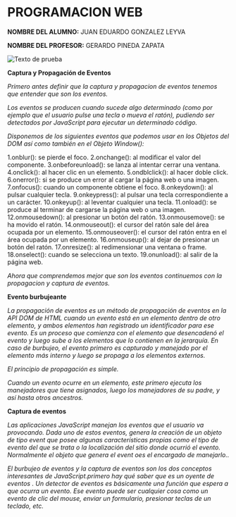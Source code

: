 # PROGRAMACION WEB #


**NOMBRE DEL ALUMNO:**  JUAN EDUARDO GONZALEZ LEYVA


**NOMBRE DEL PROFESOR:** GERARDO PINEDA ZAPATA 

![Texto de prueba](https://utel.edu.mx/blog/wp-content/uploads/2014/02/shutterstock_148972376.jpg)

**Captura y Propagación de Eventos**

_Primero antes definir que la captura y propagacion de eventos tenemos que entender que son los eventos._

_Los eventos se producen cuando sucede algo determinado (como por ejemplo que el usuario pulse una tecla o mueva el ratón), pudiendo ser detectados por JavaScript para ejecutar un determinado código._

_Disponemos de los siguientes eventos que podemos usar en los Objetos del DOM así como también en el Objeto Window():_

1.onblur(): se pierde el foco.
2.onchange(): al modificar el valor del componente.
3.onbeforeunload(): se lanza al intentar cerrar una ventana.
4.onclick(): al hacer clic en un elemento.
5.ondblclick(): al hacer doble click.
6.onerror(): si se produce un error al cargar la página web o una imagen.
7.onfocus(): cuando un componente obtiene el foco.
8.onkeydown(): al pulsar cualquier tecla.
9.onkeypress(): al pulsar una tecla correspondiente a un carácter.
10.onkeyup(): al leventar cualquier una tecla.
11.onload(): se produce al terminar de cargarse la página web o una imagen.
12.onmousedown(): al presionar un botón del ratón.
13.onmousemove(): se ha movido el ratón.
14.onmouseout(): el cursor del ratón sale del área ocupada por un elemento.
15.onmouseover(): el cursor del ratón entra en el área ocupada por un elemento.
16.onmouseup(): al dejar de presionar un botón del ratón.
17.onresize(): al redimensionar una ventana o frame.
18.onselect(): cuando se selecciona un texto.
19.onunload(): al salir de la página web.

_Ahora que comprendemos mejor que son los eventos continuemos con la propagacion y captura de eventos._

**Evento burbujeante**

_La propagación de eventos es un método de propagación de eventos en la API DOM de HTML cuando un evento está en un elemento dentro de otro elemento, y ambos elementos han registrado un identificador para ese evento. Es un proceso que comienza con el elemento que desencadenó el evento y luego sube a los elementos que lo contienen en la jerarquía. En caso de burbujeo, el evento primero es capturado y manejado por el elemento más interno y luego se propaga a los elementos externos._

_El principio de propagación es simple._

_Cuando un evento ocurre en un elemento, este primero ejecuta los manejadores que tiene asignados, luego los manejadores de su padre, y así hasta otros ancestros._

**Captura de eventos**

_Las aplicaciones JavaScript manejan los eventos que el usuario va provocando.  Dada uno de estos eventos, genera la creación de un objeto de tipo event que posee algunas características propias como el tipo de evento del que se trata o la localización del sitio donde ocurrió el evento.  Normalmente el objeto que genera el event oes el encargado de manejarlo.._

_El burbujeo de eventos y la captura de eventos son los dos conceptos interesantes de JavaScript.primero hay qué saber que es un oyente de eventos . Un detector de eventos es básicamente una función que espera a que ocurra un evento. Ese evento puede ser cualquier cosa como un evento de clic del mouse, enviar un formulario, presionar teclas de un teclado, etc._
